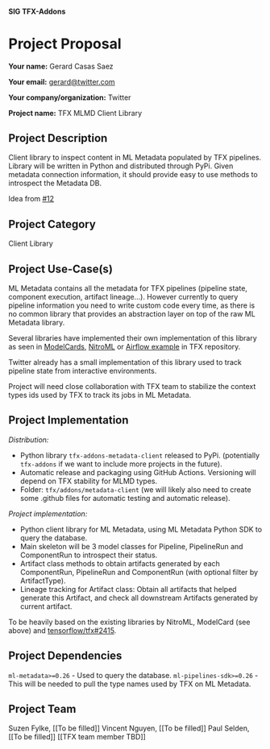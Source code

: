 #### SIG TFX-Addons
# Project Proposal

**Your name:** Gerard Casas Saez

**Your email:** gerard@twitter.com

**Your company/organization:** Twitter

**Project name:** TFX MLMD Client Library

## Project Description

Client library to inspect content in ML Metadata populated by TFX pipelines. Library will be written in Python and distributed through PyPi.
Given metadata connection information, it should provide easy to use methods to introspect the Metadata DB.

Idea from [#12](https://github.com/tensorflow/tfx-addons/issues/12)

## Project Category

Client Library

## Project Use-Case(s)


ML Metadata contains all the metadata for TFX pipelines (pipeline state, component execution, artifact lineage...). 
However currently to query pipeline information you need to write custom code every time, as there is no common library that provides an abstraction layer on top
of the raw ML Metadata library. 

Several libraries have implemented their own implementation of this library as seen in [ModelCards](https://github.com/tensorflow/model-card-toolkit/blob/master/model_card_toolkit/utils/tfx_util.py), [NitroML](https://github.com/google/nitroml/tree/master/nitroml/analytics) 
or [Airflow example](https://github.com/tensorflow/tfx/blob/master/tfx/examples/airflow_workshop/notebooks/tfx_utils.py) in TFX repository.

Twitter already has a small implementation of this library used to track pipeline state from interactive environments.

Project will need close collaboration with TFX team to stabilize the context types ids used by TFX to track its jobs in ML Metadata.

## Project Implementation

_Distribution:_
- Python library `tfx-addons-metadata-client` released to PyPi. (potentially `tfx-addons` if we want to include more projects in the future).
- Automatic release and packaging using GitHub Actions. Versioning will depend on TFX stability for MLMD types.
- Folder: `tfx/addons/metadata-client` (we will likely also need to create some .github files for automatic testing and automatic release).

_Project implementation:_

- Python client library for ML Metadata, using ML Metadata Python SDK to query the database. 
- Main skeleton will be 3 model classes for Pipeline, PipelineRun and ComponentRun to introspect their status.
- Artifact class methods to obtain artifacts generated by each ComponentRun, PipelineRun and ComponentRun (with optional filter by ArtifactType).
- Lineage tracking for Artifact class: Obtain all artifacts that helped generate this Artifact, and check all downstream Artifacts generated by current artifact.

To be heavily based on the existing libraries by NitroML, ModelCard (see above) and [tensorflow/tfx#2415](https://github.com/tensorflow/tfx/pull/2415).


## Project Dependencies
`ml-metadata>=0.26` - Used to query the database.
`ml-pipelines-sdk>=0.26` - This will be needed to pull the type names used by TFX on ML Metadata.

## Project Team
Suzen Fylke, [[To be filled]]
Vincent Nguyen, [[To be filled]]
Paul Selden, [[To be filled]]
[[TFX team member TBD]]
